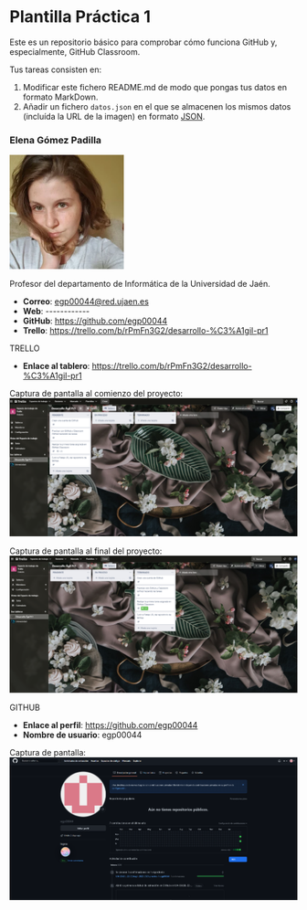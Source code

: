 # Plantilla Práctica 1
Este es un repositorio básico para comprobar cómo funciona GitHub y, especialmente, GitHub Classroom.

Tus tareas consisten en:
1) Modificar este fichero README.md de modo que pongas tus datos en formato MarkDown.
2) Añadir un fichero <code>datos.json</code> en el que se almacenen los mismos datos (incluída la URL de la imagen) en formato [JSON](https://es.wikipedia.org/wiki/JSON).

### Elena Gómez Padilla
<img src='/egomez-2023.png' width='200px'>

Profesor del departamento de Informática de la Universidad de Jaén.
* **Correo**: egp00044@red.ujaen.es
* **Web**: ------------
* **GitHub**: https://github.com/egp00044
* **Trello**: https://trello.com/b/rPmFn3G2/desarrollo-%C3%A1gil-pr1


TRELLO 
* **Enlace al tablero**: https://trello.com/b/rPmFn3G2/desarrollo-%C3%A1gil-pr1


Captura de pantalla al comienzo del proyecto: 
<img src='/trello_antes.png' width='600px'>

Captura de pantalla al final del proyecto: 
<img src='/trello_despues.png' width='600px'>

GITHUB 
* **Enlace al perfil**: https://github.com/egp00044
* **Nombre de usuario**: egp00044

Captura de pantalla:
<img src='/Perfil_GitHub.png' width='600px'>


